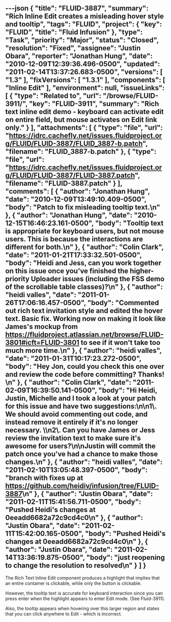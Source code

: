 ---json
{
  "title": "FLUID-3887",
  "summary": "Rich Inline Edit creates a misleading hover style and tooltip",
  "tags": "FLUID",
  "project": {
    "key": "FLUID",
    "title": "Fluid Infusion"
  },
  "type": "Task",
  "priority": "Major",
  "status": "Closed",
  "resolution": "Fixed",
  "assignee": "Justin Obara",
  "reporter": "Jonathan Hung",
  "date": "2010-12-09T12:39:36.496-0500",
  "updated": "2011-02-14T13:37:26.683-0500",
  "versions": [
    "1.3"
  ],
  "fixVersions": [
    "1.3.1"
  ],
  "components": [
    "Inline Edit"
  ],
  "environment": null,
  "issueLinks": [
    {
      "type": "Related to",
      "url": "/browse/FLUID-3911/",
      "key": "FLUID-3911",
      "summary": "Rich text inline edit demo - keyboard can activate edit on entire field, but mouse activates on Edit link only."
    }
  ],
  "attachments": [
    {
      "type": "file",
      "url": "https://idrc.cachefly.net/issues.fluidproject.org/FLUID/FLUID-3887/FLUID_3887-b.patch",
      "filename": "FLUID_3887-b.patch"
    },
    {
      "type": "file",
      "url": "https://idrc.cachefly.net/issues.fluidproject.org/FLUID/FLUID-3887/FLUID-3887.patch",
      "filename": "FLUID-3887.patch"
    }
  ],
  "comments": [
    {
      "author": "Jonathan Hung",
      "date": "2010-12-09T13:49:10.409-0500",
      "body": "Patch to fix misleading tooltip text.\n"
    },
    {
      "author": "Jonathan Hung",
      "date": "2010-12-15T16:46:23.161-0500",
      "body": "Tooltip text is appropriate for keyboard users, but not mouse users. This is because the interactions are different for both.\n"
    },
    {
      "author": "Colin Clark",
      "date": "2011-01-21T17:33:32.501-0500",
      "body": "Heidi and Jess, can you work together on this issue once you've finished the higher-priority Uploader issues (including the FSS demo of the scrollable table classes)?\n"
    },
    {
      "author": "heidi valles",
      "date": "2011-01-26T17:06:16.457-0500",
      "body": "Commented out rich text invitation style and edited the hover text. Basic fix. Working now on making it look like James's mockup from <https://fluidproject.atlassian.net/browse/FLUID-3801#icft=FLUID-3801> to see if it won't take too much more time.\n"
    },
    {
      "author": "heidi valles",
      "date": "2011-01-31T10:17:23.272-0500",
      "body": "Hey Jon, could you check this one over and review the code before committing? Thanks!&#x20;\n"
    },
    {
      "author": "Colin Clark",
      "date": "2011-02-09T16:39:50.141-0500",
      "body": "Hi Heidi, Justin, Michelle and I took a look at your patch for this issue and have two suggestions:\n\n1\\. We should avoid commenting out code, and instead remove it entirely if it's no longer necessary. \\\n2\\. Can you have James or Jess review the invitation text to make sure it's awesome for users?\n\nJustin will commit the patch once you've had a chance to make those changes.\n"
    },
    {
      "author": "heidi valles",
      "date": "2011-02-10T13:05:48.397-0500",
      "body": "branch with fixes up at <https://github.com/heidiv/infusion/tree/FLUID-3887>\n"
    },
    {
      "author": "Justin Obara",
      "date": "2011-02-11T15:41:56.711-0500",
      "body": "Pushed Heidi's changes at 0eeadd6682a72c9cd4c0\n"
    },
    {
      "author": "Justin Obara",
      "date": "2011-02-11T15:42:00.165-0500",
      "body": "Pushed Heidi's changes at 0eeadd6682a72c9cd4c0\n"
    },
    {
      "author": "Justin Obara",
      "date": "2011-02-14T13:36:19.875-0500",
      "body": "just reopening to change the resolution to resolved\n"
    }
  ]
}
---
The Rich Text Inline Edit component produces a highlight that implies that an entire container is clickable, while only the button is clickable.&#x20;

However, the tooltip text is accurate for keyboard interaction since you can press enter when the highlight appears to enter Edit mode. (See Fluid-3911).

Also, the tooltip appears when hovering over this larger region and states that you can click anywhere to Edit - which is incorrect.

        